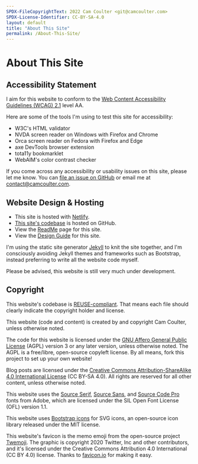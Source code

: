 ```yaml
---
SPDX-FileCopyrightText: 2022 Cam Coulter <git@camcoulter.com>
SPDX-License-Identifier: CC-BY-SA-4.0
layout: default
title: "About This Site"
permalink: /About-This-Site/
---
```


# About This Site

## Accessibility Statement

I aim for this website to conform to the [Web Content Accessibility Guidelines (WCAG) 2.1](https://www.w3.org/TR/WCAG21/) level AA.

Here are some of the tools I'm using to test this site for accessibility:

* W3C's HTML validator
* NVDA screen reader on Windows with Firefox and Chrome
* Orca screen reader on Fedora with Firefox and Edge
* axe DevTools browser extension
* tota11y bookmarklet
* WebAIM's color contrast checker

If you come across any accessibility or usability issues on this site, please let me know. You can [file an issue on GitHub](https://github.com/cncoulter/camcoulter.com/issues) or email me at contact@camcoulter.com.

## Website Design & Hosting

* This site is hosted with [Netlify](https://www.netlify.com/).
* [This site's codebase](https://github.com/cncoulter/camcoulter.com) is hosted on GitHub.
* View the [ReadMe](/About-This-Site/ReadMe/) page for this site.
* View the [Design Guide](/About-This-Site/Design-Guide/) for this site.

I'm using the static site generator [Jekyll](https://jekyllrb.com/) to knit the site together, and I'm consciously avoiding Jekyll themes and frameworks such as Bootstrap, instead preferring to write all the website code myself.

Please be advised, this website is still very much under development.

## Copyright

This website's codebase is [REUSE-compliant](https://reuse.software/). That means each file should clearly indicate the copyright holder and license.

This website (code and content) is created by and copyright Cam Coulter, unless otherwise noted.

The code for this website is licensed under the [GNU Affero General Public License](https://www.gnu.org/licenses/agpl-3.0.html) (AGPL) version 3 or any later version, unless otherwise noted. The AGPL is a free/libre, open-source copyleft license. By all means, fork this project to set up your own website!

Blog posts are licensed under the [Creative Commons Attribution-ShareAlike 4.0 International License](https://creativecommons.org/licenses/by-sa/4.0/) (CC BY-SA 4.0). All rights are reserved for all other content, unless otherwise noted.

This website uses the [Source Serif](https://github.com/adobe-fonts/source-serif/releases/tag/4.004R), [Source Sans](https://github.com/adobe-fonts/source-sans/releases/tag/3.046R), and [Source Code Pro](https://github.com/adobe-fonts/source-code-pro/releases/tag/2.038R-ro%2F1.058R-it%2F1.018R-VAR) fonts from Adobe, which are licensed under the SIL Open Font License (OFL) version 1.1.

This website uses [Bootstrap icons](https://icons.getbootstrap.com/) for SVG icons, an open-source icon library released under the MIT license.

This website's favicon is the memo emoji from the open-source project [Twemoji](https://twemoji.twitter.com/). The graphic is copyright 2020 Twitter, Inc and other contributors, and it's licensed under the Creative Commons Attribution 4.0 International (CC BY 4.0) license. Thanks to [favicon.io](https://favicon.io/) for making it easy.
